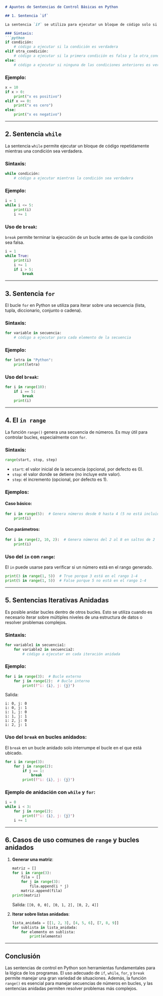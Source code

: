```markdown
# Apuntes de Sentencias de Control Básicas en Python

## 1. Sentencia `if`

La sentencia `if` se utiliza para ejecutar un bloque de código solo si se cumple una condición.

### Sintaxis:
```python
if condición:
    # código a ejecutar si la condición es verdadera
elif otra_condición:
    # código a ejecutar si la primera condición es falsa y la otra_condición es verdadera
else:
    # código a ejecutar si ninguna de las condiciones anteriores es verdadera
```

### Ejemplo:
```python
x = 10
if x > 0:
    print("x es positivo")
elif x == 0:
    print("x es cero")
else:
    print("x es negativo")
```

---

## 2. Sentencia `while`

La sentencia `while` permite ejecutar un bloque de código repetidamente mientras una condición sea verdadera.

### Sintaxis:
```python
while condición:
    # código a ejecutar mientras la condición sea verdadera
```

### Ejemplo:
```python
i = 1
while i <= 5:
    print(i)
    i += 1
```

### Uso de `break`:
`break` permite terminar la ejecución de un bucle antes de que la condición sea falsa.
```python
i = 1
while True:
    print(i)
    i += 1
    if i > 5:
        break
```

---

## 3. Sentencia `for`

El bucle `for` en Python se utiliza para iterar sobre una secuencia (lista, tupla, diccionario, conjunto o cadena).

### Sintaxis:
```python
for variable in secuencia:
    # código a ejecutar para cada elemento de la secuencia
```

### Ejemplo:
```python
for letra in "Python":
    print(letra)
```

### Uso del `break`:
```python
for i in range(10):
    if i == 5:
        break
    print(i)
```

---

## 4. El `in range`

La función `range()` genera una secuencia de números. Es muy útil para controlar bucles, especialmente con `for`.

### Sintaxis:
```python
range(start, stop, step)
```

- `start`: el valor inicial de la secuencia (opcional, por defecto es 0).
- `stop`: el valor donde se detiene (no incluye este valor).
- `step`: el incremento (opcional, por defecto es 1).

### Ejemplos:

#### Caso básico:
```python
for i in range(5):  # Genera números desde 0 hasta 4 (5 no está incluido)
    print(i)
```

#### Con parámetros:
```python
for i in range(2, 10, 2):  # Genera números del 2 al 8 en saltos de 2
    print(i)
```

### Uso del `in` con `range`:
El `in` puede usarse para verificar si un número está en el rango generado.
```python
print(3 in range(1, 5))  # True porque 3 está en el rango 1-4
print(5 in range(1, 5))  # False porque 5 no está en el rango 1-4
```

---

## 5. Sentencias Iterativas Anidadas

Es posible anidar bucles dentro de otros bucles. Esto se utiliza cuando es necesario iterar sobre múltiples niveles de una estructura de datos o resolver problemas complejos.

### Sintaxis:
```python
for variable1 in secuencia1:
    for variable2 in secuencia2:
        # código a ejecutar en cada iteración anidada
```

### Ejemplo:
```python
for i in range(3):  # Bucle externo
    for j in range(2):  # Bucle interno
        print(f"i: {i}, j: {j}")
```
Salida:
```
i: 0, j: 0
i: 0, j: 1
i: 1, j: 0
i: 1, j: 1
i: 2, j: 0
i: 2, j: 1
```

### Uso del `break` en bucles anidados:
El `break` en un bucle anidado solo interrumpe el bucle en el que está ubicado.
```python
for i in range(3):
    for j in range(2):
        if j == 1:
            break
        print(f"i: {i}, j: {j}")
```

### Ejemplo de anidación con `while` y `for`:
```python
i = 0
while i < 3:
    for j in range(2):
        print(f"i: {i}, j: {j}")
    i += 1
```

---

## 6. Casos de uso comunes de `range` y bucles anidados

1. **Generar una matriz**:
   ```python
   matriz = []
   for i in range(3):
       fila = []
       for j in range(3):
           fila.append(i * j)
       matriz.append(fila)
   print(matriz)
   ```
   Salida: `[[0, 0, 0], [0, 1, 2], [0, 2, 4]]`

2. **Iterar sobre listas anidadas**:
   ```python
   lista_anidada = [[1, 2, 3], [4, 5, 6], [7, 8, 9]]
   for sublista in lista_anidada:
       for elemento en sublista:
           print(elemento)
   ```

---

## Conclusión

Las sentencias de control en Python son herramientas fundamentales para la lógica de los programas. El uso adecuado de `if`, `while`, `for`, y `break` permite manejar una gran variedad de situaciones. Además, la función `range()` es esencial para manejar secuencias de números en bucles, y las sentencias anidadas permiten resolver problemas más complejos.
```

